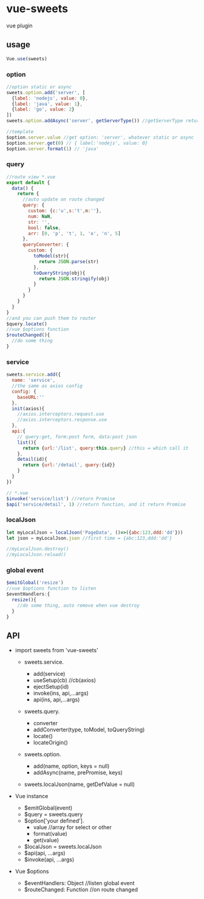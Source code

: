 # vue-sweets

vue plugin

## usage

```js
Vue.use(sweets)
```

### option

```js
//option static or async
sweets.option.add('server', [
  {label: 'nodejs', value: 0},
  {label: 'java', value: 1},
  {label: 'go', value: 2}
])
sweets.option.addAsync('server', getServerType()) //getServerType return Promise

//template
$option.server.value //get option: 'server', whatever static or async
$option.server.get(0) // { label:'nodejs', value: 0}
$option.server.format(1) // 'java'
```

### query

```js
//route view *.vue
export default {
  data() {
    return {
      //auto update on route changed
      query: {
        custom: {c:'u',s:'t',m:''},
        num: NaN,
        str: '',
        bool: false,
        arr: [0, 'p', 't', 1, 'o', 'n', 5]
      },
      queryConverter: {
        custom: {
          toModel(str){
            return JSON.parse(str)
          },
          toQueryString(obj){
            return JSON.stringify(obj)
          }
        }
      }
    }
  }
}
//and you can push them to router
$query.locate()
//vue $options function
$routeChanged(){
  //do some thing
}
```

### service

```js
sweets.service.add({
  name: 'service',
  //the same as axios config
  config: {
    baseURL:''
  },
  init(axios){
    //axios.interceptors.request.use
    //axios.interceptors.response.use
  },
  api:{
    // query:get, form:post form, data:post json
    list(){
      return {url:'/list', query:this.query} //this = which call it
    },
    detail(id){
      return {url:'/detail', query:{id}}
    }
  }
})

// *.vue
$invoke('service/list') //return Promise
$api('service/detail', 1) //return function, and it return Promise
```

### localJson

```js
let myLocalJson = localJson('PageData', ()=>({abc:123,ddd:'dd'}))
let json = myLocalJson.json //first time = {abc:123,ddd:'dd'}

//myLocalJson.destroy()
//myLocalJson.reload()
```

### global event

```js
$emitGlobal('resize')
//vue $options function to listen
$eventHandlers:{
  resize(){
    //do some thing, auto remove when vue destroy
  }
}
```

## API

- import sweets from 'vue-sweets'
  - sweets.service.
    - add(service)
    - useSetup(cb) //cb(axios)
    - ejectSetup(id)
    - invoke(ins, api,...args)
    - api(ins, api,...args)

  - sweets.query.
    - converter
    - addConverter(type, toModel, toQueryString)
    - locate()
    - locateOrigin()

  - sweets.option.
    - add(name, option, keys = null)
    - addAsync(name, prePromise, keys)

  - sweets.localJson(name, getDefValue = null)

- Vue instance
  - $emitGlobal(event)
  - $query = sweets.query
  - $option['your defined'].
    - value //array for select or other
    - format(value)
    - get(value)
  - $localJson = sweets.localJson
  - $api(api, ...args)
  - $invoke(api, ...args)

- Vue $options
  - $eventHandlers: Object //listen global event
  - $routeChanged: Function //on route changed